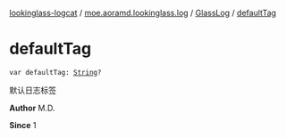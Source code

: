 [lookinglass-logcat](../../index.md) / [moe.aoramd.lookinglass.log](../index.md) / [GlassLog](index.md) / [defaultTag](./default-tag.md)

# defaultTag

`var defaultTag: `[`String`](https://kotlinlang.org/api/latest/jvm/stdlib/kotlin/-string/index.html)`?`

默认日志标签

**Author**
M.D.

**Since**
1


